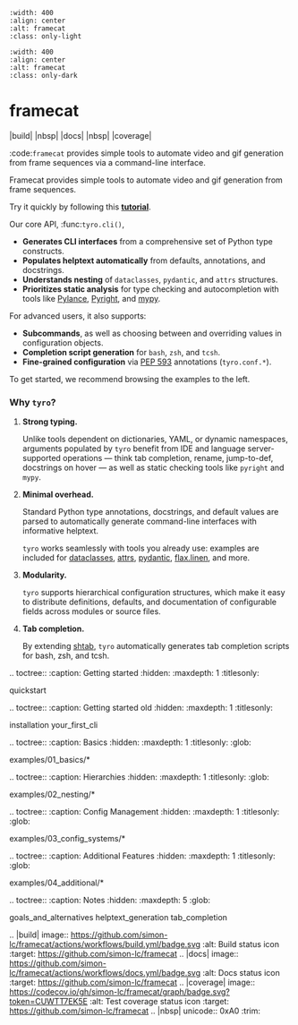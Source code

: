 
```{image} _static/images/logo-light.svg
:width: 400
:align: center
:alt: framecat
:class: only-light
```

```{image} _static/images/logo-dark.svg
:width: 400
:align: center
:alt: framecat
:class: only-dark
```

# framecat

|build| |nbsp| |docs| |nbsp| |coverage|

:code:`framecat` provides simple tools to automate video and gif generation from frame sequences via a command-line interface.


Framecat provides simple tools to automate video and gif generation from frame sequences.

Try it quickly by following this [**tutorial**](quickstart).



Our core API, :func:`tyro.cli()`,

- **Generates CLI interfaces** from a comprehensive set of Python type
  constructs.
- **Populates helptext automatically** from defaults, annotations, and
  docstrings.
- **Understands nesting** of `dataclasses`, `pydantic`, and `attrs` structures.
- **Prioritizes static analysis** for type checking and autocompletion with
  tools like
  [Pylance](https://marketplace.visualstudio.com/items?itemName=ms-python.vscode-pylance),
  [Pyright](https://github.com/microsoft/pyright), and
  [mypy](https://github.com/python/mypy).

For advanced users, it also supports:

- **Subcommands**, as well as choosing between and overriding values in
  configuration objects.
- **Completion script generation** for `bash`, `zsh`, and `tcsh`.
- **Fine-grained configuration** via [PEP
  593](https://peps.python.org/pep-0593/) annotations (`tyro.conf.*`).

To get started, we recommend browsing the examples to the left.

### Why `tyro`?

1. **Strong typing.**

   Unlike tools dependent on dictionaries, YAML, or dynamic namespaces,
   arguments populated by `tyro` benefit from IDE and language server-supported
   operations — think tab completion, rename, jump-to-def, docstrings on hover —
   as well as static checking tools like `pyright` and `mypy`.

2. **Minimal overhead.**

   Standard Python type annotations, docstrings, and default values are parsed
   to automatically generate command-line interfaces with informative helptext.

   `tyro` works seamlessly with tools you already use: examples are included for
   [dataclasses](https://docs.python.org/3/library/dataclasses.html),
   [attrs](https://www.attrs.org/),
   [pydantic](https://pydantic-docs.helpmanual.io/),
   [flax.linen](https://flax.readthedocs.io/en/latest/api_reference/flax.linen.html),
   and more.

3. **Modularity.**

   `tyro` supports hierarchical configuration structures, which make it easy to
   distribute definitions, defaults, and documentation of configurable fields
   across modules or source files.

4. **Tab completion.**

   By extending [shtab](https://github.com/iterative/shtab), `tyro`
   automatically generates tab completion scripts for bash, zsh, and tcsh.

<!-- prettier-ignore-start -->

.. toctree::
   :caption: Getting started
   :hidden:
   :maxdepth: 1
   :titlesonly:

   quickstart

.. toctree::
   :caption: Getting started old
   :hidden:
   :maxdepth: 1
   :titlesonly:

   installation
   your_first_cli

.. toctree::
   :caption: Basics
   :hidden:
   :maxdepth: 1
   :titlesonly:
   :glob:

   examples/01_basics/*


.. toctree::
   :caption: Hierarchies
   :hidden:
   :maxdepth: 1
   :titlesonly:
   :glob:

   examples/02_nesting/*


.. toctree::
   :caption: Config Management
   :hidden:
   :maxdepth: 1
   :titlesonly:
   :glob:

   examples/03_config_systems/*


.. toctree::
   :caption: Additional Features
   :hidden:
   :maxdepth: 1
   :titlesonly:
   :glob:

   examples/04_additional/*


.. toctree::
   :caption: Notes
   :hidden:
   :maxdepth: 5
   :glob:

   goals_and_alternatives
   helptext_generation
   tab_completion






.. |build| image:: https://github.com/simon-lc/framecat/actions/workflows/build.yml/badge.svg
   :alt: Build status icon
   :target: https://github.com/simon-lc/framecat
.. |docs| image:: https://github.com/simon-lc/framecat/actions/workflows/docs.yml/badge.svg
   :alt: Docs status icon
   :target: https://github.com/simon-lc/framecat
.. |coverage| image:: https://codecov.io/gh/simon-lc/framecat/graph/badge.svg?token=CUWTT7EK5E
   :alt: Test coverage status icon
   :target: https://github.com/simon-lc/framecat
.. |nbsp| unicode:: 0xA0
   :trim:

<!-- prettier-ignore-end -->
